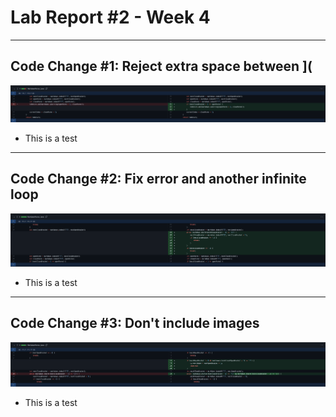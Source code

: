 # Lab Report #2 - Week 4
---
## Code Change #1: Reject extra space between ](
![Image](/images/Code-Error-1.png)
* This is a test
---
## Code Change #2: Fix error and another infinite loop
![Image](/images/Code-Error-2.png)
* This is a test
---
## Code Change #3: Don't include images
![Image](/images/Code-Error-3.png)
* This is a test
